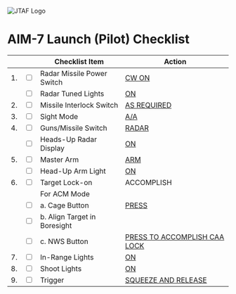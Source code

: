 ![JTAF Logo](../../../JTAF/img/Logo.png)

# **AIM-7 Launch (Pilot) Checklist**

| | | Checklist Item | Action |
|-|-| ---------------| -------|
|1.|  <input type="checkbox">  | Radar Missile Power Switch | [CW ON](../../cockpit/pilot/weapon_management.md#radar-missile-power-switch) |
||  <input type="checkbox">    | Radar Tuned Lights | [ON](../../cockpit/pilot/weapon_management.md#missile-status-lights) |
|2.|  <input type="checkbox">  | Missile Interlock Switch | [AS REQUIRED](../../cockpit/pilot/weapon_management.md#interlock-switch) |
|3.|  <input type="checkbox">  | Sight Mode | [A/A](../../cockpit/pilot/dscg_controls.md#sight-mode-knob) |
|4.|  <input type="checkbox">  | Guns/Missile Switch | [RADAR](../../cockpit/pilot/left_console/front_section.md#pinky-switch) |
||  <input type="checkbox">    | Heads-Up Radar Display | [ON](../../cockpit/pilot/weapon_management.md#head-up-display-indicators) |
|5.|  <input type="checkbox">  | Master Arm | [ARM](../../cockpit/pilot/weapon_management.md#master-arm-switch) |
||  <input type="checkbox">    | Head-Up Arm Light | [ON](../../cockpit/pilot/weapon_management.md#head-up-display-indicators) |
|6.|  <input type="checkbox">  | Target Lock-on | ACCOMPLISH |
||                             | For ACM Mode |  |
||  <input type="checkbox">    | a. Cage Button | [PRESS](../../cockpit/pilot/left_console/front_section.md#cage-button) |
||  <input type="checkbox">    | b. Align Target in Boresight |  |
||  <input type="checkbox">    | c. NWS Button | [PRESS TO ACCOMPLISH CAA LOCK](../../cockpit/pilot/stick_seat.md#nose-wheel-steering-button) |
|7.|  <input type="checkbox">  | In-Range Lights | [ON](../../cockpit/pilot/dscg_controls.md#in-range-light) |
|8.|  <input type="checkbox">  | Shoot Lights | [ON](../../cockpit/pilot/overhead_indicators.md#shoot-lights) |
|9.|  <input type="checkbox">  | Trigger | [SQUEEZE AND RELEASE](../../cockpit/pilot/stick_seat.md#trigger-and-bomb-button) |